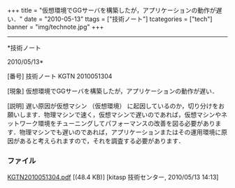 ﻿+++
title = "仮想環境でGGサーバを構築したが，アプリケーションの動作が遅い．"
date = "2010-05-13"
ttags = ["技術ノート"]
tcategories = ["tech"]
banner = "img/technote.jpg"
+++

-----------------------------------------------------------------------------------------------------------------------------

*技術ノート

2010/05/13*


[番号]
技術ノート KGTN 2010051304

[現象]
仮想環境でGGサーバを構築したが，アプリケーションの動作が遅い．

[説明]
遅い原因が仮想マシン （仮想環境）
に起因しているのか，切り分けをお願いします．物理マシンで速く，仮想マシンで遅いのであれば，仮想マシンやネットワーク環境をチューニングしてパフォーマンスの改善を図る必要があります．物理マシンでも遅いのであれば，アプリケーションまたはその運用環境に原因があると考えられますので，それを調査する必要があります．


### ファイル

 
 


[KGTN2010051304.pdf](http://techreport.kitasp.net/attachments/download/169/KGTN2010051304.pdf)
 [(48.4 KB)] [kitasp 技術センター, 2010/05/13
14:13]


 


 

